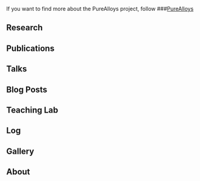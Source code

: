 

If you want to find more about the PureAlloys project, follow ###[PureAlloys](https://dematerializ.github.io/PureAlloys/)

## Research

## Publications

## Talks

## Blog Posts

## Teaching Lab

## Log

## Gallery

## About
